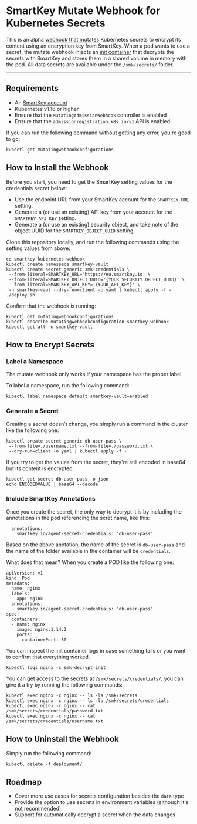 # SmartKey Mutate Webhook for Kubernetes Secrets

This is an alpha [webhook that mutates](https://kubernetes.io/docs/reference/access-authn-authz/extensible-admission-controllers/#mutating-webhook-auditing-annotations) Kubernetes secrets to encrypt its content using an encryption key from SmartKey. When a pod wants to use a secret, the mutate webhook injects an [init container](https://kubernetes.io/docs/concepts/workloads/pods/init-containers/) that decrypts the secrets with SmartKey and stores them in a shared volume in memory with the pod. All data secrets are available under the `/smk/secrets/` folder.

---
## Requirements

* An [SmartKey account](https://www.equinix.com/services/edge-services/smartkey/)
* Kubernetes v1.16 or higher
* Ensure that the `MutatingAdmissionWebhook` controller is enabled
* Ensure that the `admissionregistration.k8s.io/v1` API is enabled

If you can run the following command without getting any error, you're good to go:

```
kubectl get mutatingwebhookconfigurations
```

## How to Install the Webhook

Before you start, you need to get the SmartKey setting values for the credentials secret below:

* Use the endpoint URL from your SmartKey account for the `SMARTKEY_URL` setting.
* Generate a (or use an existing) API key from your account for the `SMARTKEY_API_KEY` setting.
* Generate a (or use an existing) security object, and take note of the object UUID for the `SMARTKEY_OBJECT_UUID` setting.

Clone this repository locally, and run the following commands using the setting values from above:

```
cd smartkey-kubernetes-webhook
kubectl create namespace smartkey-vault
kubectl create secret generic smk-credentials \
 --from-literal=SMARTKEY_URL='https://eu.smartkey.io' \
 --from-literal=SMARTKEY_OBJECT_UUID='{YOUR_SECURITY_OBJECT_UUID}' \
 --from-literal=SMARTKEY_API_KEY='{YOUR_API_KEY}' \
 -n smartkey-vaul --dry-run=client -o yaml | kubectl apply -f -
./deploy.sh
```

Confirm that the webhook is running:

```
kubectl get mutatingwebhookconfigurations
kubectl describe mutatingwebhookconfiguration smartkey-webhook
kubectl get all -n smartkey-vault
```

## How to Encrypt Secrets

### Label a Namespace

The mutate webhook only works if your namespace has the proper label. 

To label a namespace, run the following command:

```
kubectl label namespace default smartkey-vault=enabled
```


### Generate a Secret

Creating a secret doesn't change, you simply run a command in the cluster like the following one:

```
kubectl create secret generic db-user-pass \
 --from-file=./username.txt --from-file=./password.txt \
 --dry-run=client -o yaml | kubectl apply -f -
```

If you try to get the values from the secret, they're still encoded in base64 but its content is encrypted.

```
kubectl get secret db-user-pass -o json
echo ENCODEDVALUE | base64 --decode
```

### Include SmartKey Annotations

Once you create the secret, the only way to decrypt it is by including the annotations in the pod referencing the scret name, like this:

```
  annotations:
    smartkey.io/agent-secret-credentials: "db-user-pass"
```

Based on the above anotation, the name of the secret is `db-user-pass` and the name of the folder available in the container will be `credentials`.

What does that mean? When you create a POD like the following one:

```
apiVersion: v1
kind: Pod
metadata:
  name: nginx
  labels:
    app: nginx
  annotations:
    smartkey.io/agent-secret-credentials: "db-user-pass"
spec:
  containers:
  - name: nginx
    image: nginx:1.14.2
    ports:
    - containerPort: 80
```

You can inspect the init container logs in case something fails or you want to confirm that everything worked.

```
kubectl logs nginx -c smk-decrypt-init
```

You can get access to the secrets at `/smk/secrets/credentials/`, you can give it a try by running the following commands:

```
kubectl exec nginx -c nginx -- ls -la /smk/secrets
kubectl exec nginx -c nginx -- ls -la /smk/secrets/credentials
kubectl exec nginx -c nginx -- cat /smk/secrets/credentials/password.txt
kubectl exec nginx -c nginx -- cat /smk/secrets/credentials/username.txt
```

## How to Uninstall the Webhook

Simply run the following command:

```
kubectl delete -f deployment/
```

## Roadmap

* Cover more use cases for secrets configuration besides the `data` type
* Provide the option to use secrets in environment variables (although it's not recommended)
* Support for automatically decrypt a secret when the data changes

